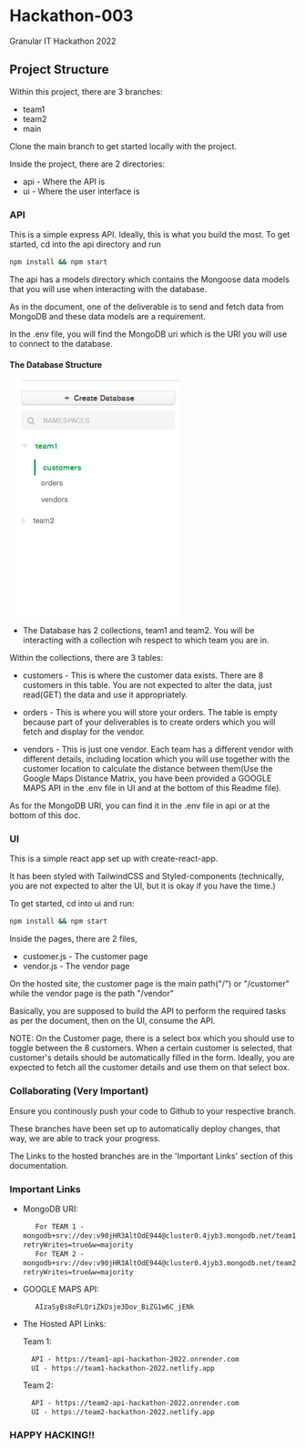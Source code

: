 # Hackathon-003
Granular IT Hackathon 2022

## Project Structure
Within this project, there are 3 branches:
* team1
* team2 
* main

Clone the main branch to get started locally with the project.

Inside the project, there are 2 directories:
* api - Where the API is
* ui - Where the user interface is

### API
This is a simple express API. Ideally, this is what you build the most.
To get started, cd into the api directory and run
```bash
npm install && npm start
```

The api has a models directory which contains the Mongoose data models that you will use when interacting with the database.

As in the document, one of the deliverable is to send and fetch data from MongoDB and these data models are a requirement.

In the .env file, you will find the MongoDB uri which is the URI you will use to connect to the database.

#### The Database Structure

![Optional Text](./ui/src/screenshots/db-structure.png)

* The Database has 2 collections, team1 and team2. You will be interacting with a collection wih respect to which team you are in.

Within the collections, there are 3 tables:
* customers - This is where the customer data exists. There are 8 customers in this table. You are not expected to alter the data, just read(GET) the data and use it appropriately.

* orders - This is where you will store your orders. The table is empty because part of your deliverables is to create orders which you will fetch and display for the vendor.

* vendors - This is just one vendor. Each team has a different vendor with different details, including location which you will use together with the customer location to calculate the distance between them(Use the Google Maps Distance Matrix, you have been provided a GOOGLE MAPS API in the .env file in UI and at the bottom of this Readme file). 

As for the MongoDB URI, you can find it in the .env file in api or at the bottom of this doc.



### UI
This is a simple react app set up with create-react-app. 

It has been styled with TailwindCSS and Styled-components (technically, you are not expected to alter the UI, but it is okay if you have the time.)

To get started, cd into ui and run:
```bash
npm install && npm start
```

Inside the pages, there are 2 files, 
* customer.js - The customer page
* vendor.js - The vendor page

On the hosted site, the customer page is the main path("/") or "/customer" while the vendor page is the path "/vendor"

Basically, you are supposed to build the API to perform the required tasks as per the document, then on the UI, consume the API.

NOTE: On the Customer page, there is a select box which you should use to toggle between the 8 customers. When a certain customer is selected, that customer's details should be automatically filled in the form.
Ideally, you are expected to fetch all the customer details and use them on that select box.


### Collaborating (Very Important)

Ensure you continously push your code to Github to your respective branch. 

These branches have been set up to automatically deploy changes, that way, we are able to track your progress. 

The Links to the hosted branches are in the 'Important Links' section of this documentation.

### Important Links
* MongoDB URI: 

         For TEAM 1 - mongodb+srv://dev:v90jHR3AltOdE944@cluster0.4jyb3.mongodb.net/team1?retryWrites=true&w=majority
         For TEAM 2 - mongodb+srv://dev:v90jHR3AltOdE944@cluster0.4jyb3.mongodb.net/team2?retryWrites=true&w=majority

* GOOGLE MAPS API:

         AIzaSyBs8oFLQriZkDsje3Dov_BiZG1w6C_jENk

* The Hosted API Links:

    Team 1:

        API - https://team1-api-hackathon-2022.onrender.com
        UI - https://team1-hackathon-2022.netlify.app

    Team 2:

        API - https://team2-api-hackathon-2022.onrender.com
        UI - https://team2-hackathon-2022.netlify.app




### HAPPY HACKING!!







